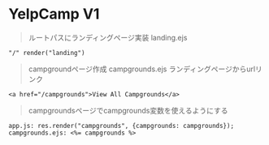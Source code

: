 # YelpCamp V1

>ルートパスにランディングページ実装 landing.ejs

`"/" render("landing")`

>campgroundページ作成 campgrounds.ejs ランディングページからurlリンク

`<a href="/campgrounds">View All Campgrounds</a>`

>campgroundsページでcampgrounds変数を使えるようにする

`app.js: res.render("campgrounds", {campgrounds: campgrounds});`
`campgrounds.ejs: <%= campgrounds %>`

